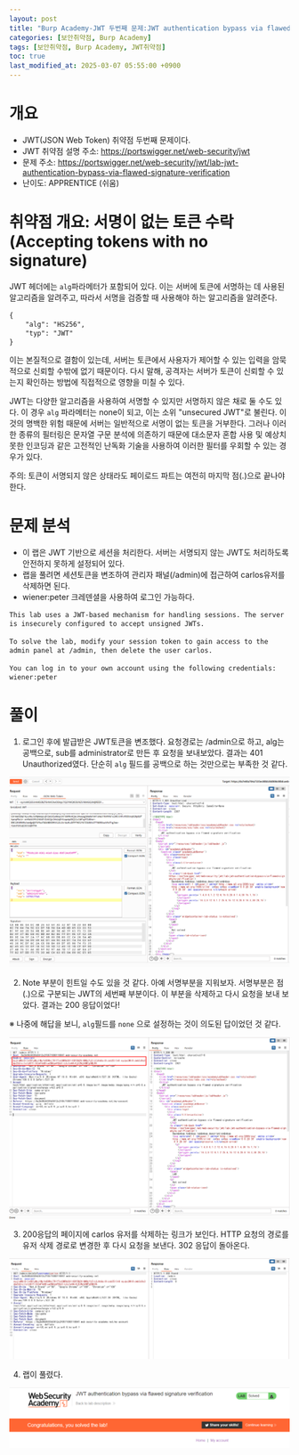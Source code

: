 ```yaml
---
layout: post
title: "Burp Academy-JWT 두번째 문제:JWT authentication bypass via flawed signature verification"
categories: [보안취약점, Burp Academy]
tags: [보안취약점, Burp Academy, JWT취약점]
toc: true
last_modified_at: 2025-03-07 05:55:00 +0900
---
```


# 개요
- JWT(JSON Web Token) 취약점 두번째 문제이다. 
- JWT 취약점 설명 주소: https://portswigger.net/web-security/jwt
- 문제 주소: https://portswigger.net/web-security/jwt/lab-jwt-authentication-bypass-via-flawed-signature-verification
- 난이도: APPRENTICE (쉬움)


# 취약점 개요: 서명이 없는 토큰 수락(Accepting tokens with no signature)
JWT 헤더에는 `alg`파라메터가 포함되어 있다. 이는 서버에 토큰에 서명하는 데 사용된 알고리즘을 알려주고, 따라서 서명을 검증할 때 사용해야 하는 알고리즘을 알려준다.  

```
{
    "alg": "HS256",
    "typ": "JWT"
}
```

이는 본질적으로 결함이 있는데, 서버는 토큰에서 사용자가 제어할 수 있는 입력을 암묵적으로 신뢰할 수밖에 없기 때문이다. 다시 말해, 공격자는 서버가 토큰이 신뢰할 수 있는지 확인하는 방법에 직접적으로 영향을 미칠 수 있다.

JWT는 다양한 알고리즘을 사용하여 서명할 수 있지만 서명하지 않은 채로 둘 수도 있다. 이 경우 `alg` 파라메터는 none이 되고, 이는 소위 "unsecured JWT"로 불린다. 이것의 명백한 위험 때문에 서버는 일반적으로 서명이 없는 토큰을 거부한다. 그러나 이러한 종류의 필터링은 문자열 구문 분석에 의존하기 때문에 대소문자 혼합 사용 및 예상치 못한 인코딩과 같은 고전적인 난독화 기술을 사용하여 이러한 필터를 우회할 수 있는 경우가 있다.

주의: 토큰이 서명되지 않은 상태라도 페이로드 파트는 여전히 마지막 점(.)으로 끝나야 한다. 

# 문제 분석 
- 이 랩은 JWT 기반으로 세션을 처리한다. 서버는 서명되지 않는 JWT도 처리하도록 안전하지 못하게 설정되어 있다. 
- 랩을 풀려면 세션토큰을 변조하여 관리자 패널(/admin)에 접근하여 carlos유저를 삭제하면 된다.
- wiener:peter 크레덴셜을 사용하여 로그인 가능하다. 

```
This lab uses a JWT-based mechanism for handling sessions. The server is insecurely configured to accept unsigned JWTs.

To solve the lab, modify your session token to gain access to the admin panel at /admin, then delete the user carlos.

You can log in to your own account using the following credentials: wiener:peter
```
 

# 풀이 
1. 로그인 후에 발급받은 JWT토큰을 변조했다. 요청경로는 /admin으로 하고, alg는 공백으로, sub를 administrator로 만든 후 요청을 보내보았다. 결과는 401 Unauthorized였다. 단순히 `alg` 필드를 공백으로 하는 것만으로는 부족한 것 같다. 

![1차시도](/images/burp-academy-jwt-2-1.png)

2. Note 부분이 힌트일 수도 있을 것 같다. 아예 서명부분을 지워보자. 서명부분은 점(.)으로 구분되는 JWT의 세번째 부분이다. 이 부분을 삭제하고 다시 요청을 보내 보았다. 결과는 200 응답이었다!

※ 나중에 해답을 보니, `alg`필드를 `none` 으로 설정하는 것이 의도된 답이었던 것 같다. 

![2차시도](/images/burp-academy-jwt-2-2.png)

3. 200응답의 페이지에 carlos 유저를 삭제하는 링크가 보인다. HTTP 요청의 경로를 유저 삭제 경로로 변경한 후 다시 요청을 보낸다. 302 응답이 돌아온다. 

![2차시도](/images/burp-academy-jwt-2-3.png)

4. 랩이 풀렸다. 

![성공](/images/burp-academy-jwt-2-success.png)
